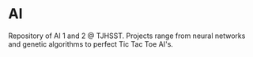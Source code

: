 # AI
Repository of AI 1 and 2 @ TJHSST. Projects range from neural networks and genetic algorithms to perfect Tic Tac Toe AI's.
